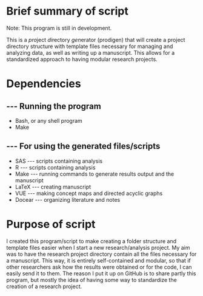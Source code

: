 # Brief summary of script #

Note: This program is still in development.

This is a *pro*ject *di*rectory *gen*erator (prodigen) that will create a project directory structure with template files necessary for managing and analyzing data, as well as writing up a manuscript.  This allows for a standardized approach to having modular research projects. 

# Dependencies #

## --- Running the program ##

* Bash, or any shell program
* Make

## --- For using the generated files/scripts ##

* SAS --- scripts containing analysis 
* R --- scripts containing analysis
* Make --- running commands to generate results output and the manuscript
* LaTeX --- creating manuscript
* VUE --- making concept maps and directed acyclic graphs
* Docear --- organizing literature and notes

# Purpose of script #

I created this program/script to make creating a folder structure and template files easier when I start a new research/analysis project.  My aim was to have the research project directory contain all the files necessary for a manuscript.  This way, it is entirely self-contained and modular, so that if other researchers ask how the results were obtained or for the code, I can easily send it to them.  The reason I put it up on GitHub is to share partly this program, but mostly the idea of having some way to standardize the creation of a research project. 
